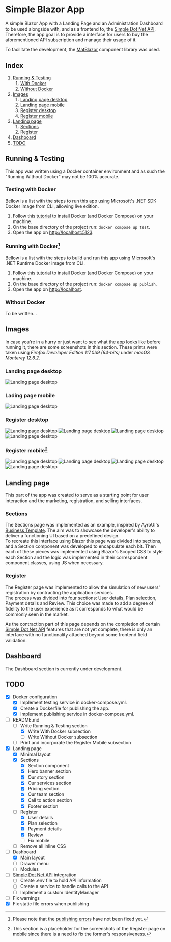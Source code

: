 # Simple Blazor App
A simple Blazor App with a Landing Page and an Administration Dashboard to be used alongside with, and as a frontend to, the [Simple Dot Net API](https://github.com/juni127/simple-dot-net-api). Therefore, the app goal is to provide a interface for users to buy the aforementioned API subscription and manage their usage of it.

To facilitate the development, the [MatBlazor](https://www.matblazor.com) component library was used.

## Index
1. [Running & Testing](#running--testing)
    1. [With Docker](#with-docker)
    2. [Without Docker](#without-docker)
2. [Images](#images)
    1. [Landing page desktop](#landing-page-desktop)
    2. [Landing page mobile](#landing-page-mobile)
    3. [Register desktop]()
    4. [Register mobile]()
3. [Landing page](#landing-page)
    1. [Sections](#sections)
    2. [Register](#register)
4. [Dashboard](#dashboard)
5. [TODO](#todo)

## Running & Testing
This app was written using a Docker container environment and as such the "Running Without Docker" may not be 100% accurate.

### Testing with Docker
Bellow is a list with the steps to run this app using Microsoft's .NET SDK Docker image from CLI, allowing live edition.

1. Follow this [tutorial](https://docs.docker.com/engine/install/ubuntu/) to install Docker (and Docker Compose) on your machine.
2. On the base directory of the project run: `docker compose up test`.
3. Open the app on [http://localhost:5123](http://localhost:5123).

### Running with Docker[^1]
Bellow is a list with the steps to build and run this app using Microsoft's .NET Runtime Docker image from CLI.

1. Follow this [tutorial](https://docs.docker.com/engine/install/ubuntu/) to install Docker (and Docker Compose) on your machine.
2. On the base directory of the project run: `docker compose up publish`.
3. Open the app on [http://localhost](http://localhost).

[^1]: Please note that the [publishing errors](#todo) have not been fixed yet.

### Without Docker
To be written...

## Images
In case you're in a hurry or just want to see what the app looks like before running it, there are some screenshots in this section. These prints were taken using *Firefox Developer Edition 117.0b9 (64-bits)* under *macOS Monterey 12.6.2*.

### Landing page desktop
<img 
    title="Landing page desktop" 
    alt="Landing page desktop" 
    src="./Images/LandingPageSectionsDesktop.png"
/>

### Lading page mobile
<img 
    title="Landing page desktop" 
    alt="Landing page desktop" 
    src="./Images/LandingPageSectionsMobile.png"
/>

### Register desktop
<img 
    title="Landing page desktop" 
    alt="Landing page desktop" 
    src="./Images/RegisterUserDetailsDesktop.png"
/>
<img 
    title="Landing page desktop" 
    alt="Landing page desktop" 
    src="./Images/RegisterPlanSelectionDesktop.png"
/>
<img 
    title="Landing page desktop" 
    alt="Landing page desktop" 
    src="./Images/RegisterPaymentDetailsDesktop.png"
/>
<img 
    title="Landing page desktop" 
    alt="Landing page desktop" 
    src="./Images/RegisterReviewDesktop.png"
/>

### Register mobile[^2]

<img 
    title="Landing page desktop" 
    alt="Landing page desktop" 
    src="./Images/RegisterUserDetailsMobile.png"
/>
<img 
    title="Landing page desktop" 
    alt="Landing page desktop" 
    src="./Images/RegisterPlanSelectionMobile.png"
/>
<img 
    title="Landing page desktop" 
    alt="Landing page desktop" 
    src="./Images/RegisterPaymentDetailsMobile.png"
/>
<img 
    title="Landing page desktop" 
    alt="Landing page desktop" 
    src="./Images/RegisterReviewMobile.png"
/>

[^2]: This section is a placeholder for the screenshots of the Register page on mobile since there is a need to fix the former's responsiveness.

## Landing page
This part of the app was created to serve as a starting point for user interaction and the marketing, registration, and selling interfaces. 

### Sections
The Sections page was implemented as an example, inspired by AyroUI's [Business Template](https://demo.ayroui.com/templates/business-template). The aim was to showcase the developer's ability to deliver a functioning UI based on a predefined design.  
To recreate this interface using Blazor this page was divided into sections, and a Section component was developed to encapsulate each bit. Then each of these pieces was implemented using Blazor's Scoped CSS to style each Section and the logic was implemented in their correspondent component classes, using JS when necessary.

### Register
The Register page was implemented to allow the simulation of new users' registration by contracting the application services.  
The process was divided into four sections: User details, Plan selection, Payment details and Review. This choice was made to add a degree of fidelity to the user experience as it corresponds to what would be commonly seen in the market.

As the contraction part of this page depends on the completion of certain [Simple Dot Net API](https://github.com/juni127/simple-dot-net-api) features that are not yet complete, there is only an interface with no functionality attached beyond some frontend field validation.

## Dashboard
The Dashboard section is currently under development.

## TODO
- [x] Docker configuration
    - [x] Implement testing service in docker-compose.yml.
    - [x] Create a Dockerfile for publishing the app.
    - [x] Implement publishing service in docker-compose.yml.
- [ ] README.md
    - [ ] Write Running & Testing section
        - [x] Write With Docker subsection
        - [ ] Write Without Docker subsection
    - [ ] Print and incorporate the Register Mobile subsection
- [x] Landing page
    - [x] Minimal layout
    - [x] Sections
        - [x] Section component
        - [x] Hero banner section
        - [x] Our story section
        - [x] Our services section
        - [x] Pricing section
        - [x] Our team section
        - [x] Call to action section
        - [x] Footer section
    - [ ] Register
        - [x] User details
        - [x] Plan selection
        - [x] Payment details
        - [x] Review
        - [ ] Fix mobile
    - [ ] Remove all inline CSS
- [ ] Dashboard
    - [x] Main layout
    - [ ] Drawer menu
    - [ ] Modules
- [ ] [Simple Dot Net API](https://github.com/juni127/simple-dot-net-api) integration
    - [ ] Create .env file to hold API information
    - [ ] Create a service to handle calls to the API
    - [ ] Implement a custom IdentityManager
- [ ] Fix warnings
- [x] Fix static file errors when publishing
